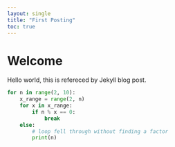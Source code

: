 ```yaml
---
layout: single
title: "First Posting"
toc: true
---
```


# Welcome

Hello world, this is refereced by Jekyll blog post.

```python
for n in range(2, 10):
    x_range = range(2, n)
    for x in x_range:
        if n % x == 0:
            break
    else:
        # loop fell through without finding a factor
        print(n)
```

